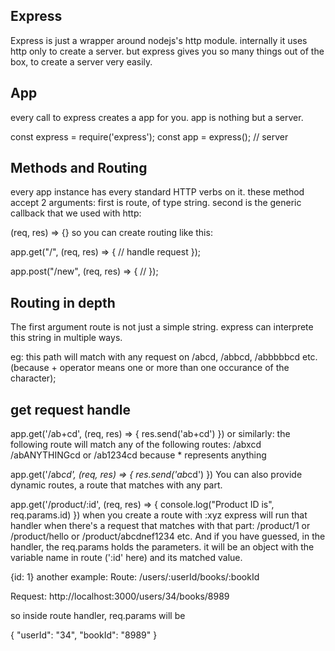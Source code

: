 
## Express
Express is just a wrapper around nodejs's http module. internally it uses http only to create a server. but express gives you so many things out of the box, to create a server very easily.

## App
every call to express creates a app for you. app is nothing but a server.

const express = require('express');
const app = express(); // server

## Methods and Routing
every app instance has every standard HTTP verbs on it. these method accept 2 arguments: first is route, of type string. second is the generic callback that we used with http:

(req, res) => {}
so you can create routing like this:

app.get("/", (req, res) => {
  //  handle request
});

app.post("/new", (req, res) => {
  //
});


## Routing in depth
The first argument route is not just a simple string. express can interprete this string in multiple ways.

eg: this path will match with any request on /abcd, /abbcd, /abbbbbcd etc. (because + operator means one or more than one occurance of the character);

## get request handle
app.get('/ab+cd', (req, res) => {
  res.send('ab+cd')
})
or similarly: the following route will match any of the following routes: /abxcd /abANYTHINGcd or /ab1234cd because * represents anything

app.get('/ab*cd', (req, res) => {
  res.send('ab*cd')
})
You can also provide dynamic routes, a route that matches with any part.

app.get('/product/:id', (req, res) => {
  console.log("Product ID is", req.params.id)
})
when you create a route with :xyz express will run that handler when there's a request that matches with that part: /product/1 or /product/hello or /product/abcdnef1234 etc. And if you have guessed, in the handler, the req.params holds the parameters. it will be an object with the variable name in route (':id' here) and its matched value.

{id: 1}
another example: Route: /users/:userId/books/:bookId

Request: http://localhost:3000/users/34/books/8989

so inside route handler, req.params will be

{ "userId": "34", "bookId": "8989" }